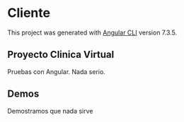 # Cliente

This project was generated with [Angular CLI](https://github.com/angular/angular-cli) version 7.3.5.

## Proyecto Clinica Virtual

Pruebas con Angular. Nada serio.

## Demos
Demostramos que nada sirve